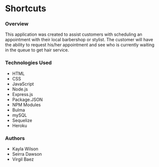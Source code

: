 # Shortcuts

### Overview
This application was created to assist customers with scheduling an appointment with their local barbershop or stylist. The customer will have the ability to request his/her appointment and see who is currently waiting in the queue to get hair service.

<!-- Heroku link here -->

### Technologies Used
  * HTML
  * CSS
  * JavaScript
  * Node.js
  * Express.js
  * Package.JSON
  * NPM Modules
  * Bulma
  * mySQL
  * Sequelize
  * Heroku

### Authors
  * Kayla Wilson
  * Seirra Dawson
  * Virgil Baez